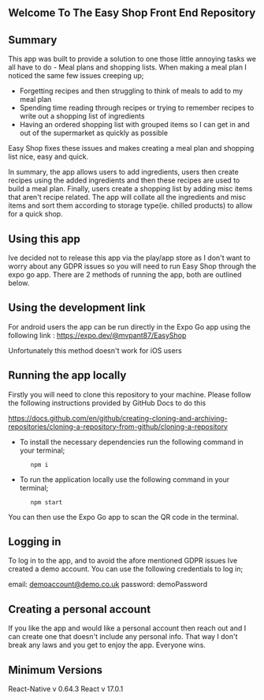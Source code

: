 ## Welcome To The Easy Shop Front End Repository

## Summary

This app was built to provide a solution to one those little annoying tasks we
all have to do - Meal plans and shopping lists. When making a meal plan I
noticed the same few issues creeping up;

- Forgetting recipes and then struggling to think of meals to add to my meal
  plan
- Spending time reading through recipes or trying to remember recipes to write
  out a shopping list of ingredients
- Having an ordered shopping list with grouped items so I can get in and out of
  the supermarket as quickly as possible

Easy Shop fixes these issues and makes creating a meal plan and shopping list
nice, easy and quick.

In summary, the app allows users to add ingredients, users then create recipes
using the added ingredients and then these recipes are used to build a meal
plan. Finally, users create a shopping list by adding misc items that aren't
recipe related. The app will collate all the ingredients and misc items and sort
them according to storage type(ie. chilled products) to allow for a quick shop.

## Using this app

Ive decided not to release this app via the play/app store as I don't want to
worry about any GDPR issues so you will need to run Easy Shop through the expo
go app. There are 2 methods of running the app, both are outlined below.

## Using the development link

For android users the app can be run directly in the Expo Go app using the
following link : https://expo.dev/@mvpant87/EasyShop

Unfortunately this method doesn't work for iOS users

## Running the app locally

Firstly you will need to clone this repository to your machine. Please follow
the following instructions provided by GitHub Docs to do this

https://docs.github.com/en/github/creating-cloning-and-archiving-repositories/cloning-a-repository-from-github/cloning-a-repository

- To install the necessary dependencies run the following command in your
  terminal;

         npm i

- To run the application locally use the following command in your terminal;

         npm start

You can then use the Expo Go app to scan the QR code in the terminal.

## Logging in

To log in to the app, and to avoid the afore mentioned GDPR issues Ive created a
demo account. You can use the following credentials to log in;

email: demoaccount@demo.co.uk password: demoPassword

## Creating a personal account

If you like the app and would like a personal account then reach out and I can
create one that doesn't include any personal info. That way I don't break any
laws and you get to enjoy the app. Everyone wins.

## Minimum Versions

React-Native v 0.64.3 React v 17.0.1
